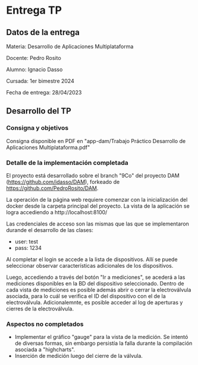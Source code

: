 # Entrega TP

## Datos de la entrega

Materia: Desarrollo de Aplicaciones Multiplataforma

Docente: Pedro Rosito

Alumno: Ignacio Dasso

Cursada: 1er bimestre 2024

Fecha de entrega: 28/04/2023

## Desarrollo del TP

### Consigna y objetivos

Consigna disponible en PDF en "app-dam/Trabajo Práctico Desarrollo de Aplicaciones Multiplataforma.pdf"

### Detalle de la implementación completada

El proyecto está desarrollado sobre el branch "9Co" del proyecto DAM (https://github.com/idasso/DAM), forkeado de https://github.com/PedroRosito/DAM.

La operación de la página web requiere comenzar con la inicialización del docker desde la carpeta principal del proyecto. La vista de la aplicación se logra accediendo a http://localhost:8100/

Las credenciales de acceso son las mismas que las que se implementaron durande el desarrollo de las clases: 
- user: test
- pass: 1234

Al completar el login se accede a la lista de dispositivos. Allí se puede seleccionar observar características adicionales de los dispositivos.

Luego, accediendo a través del botón "Ir a mediciones", se acederá a las mediciones disponibles en la BD del dispositivo seleccionado. Dentro de cada vista de mediciones es posible además abrir o cerrar la electroválvula asociada, para lo cuál se verifica el ID del dispositivo con el de la electroválvula. Adicionalemnte, es posible acceder al log de aperturas y cierres de la electroválvula.


### Aspectos no completados

- Implementar el gráfico "gauge" para la vista de la medición. Se intentó de diversas formas, sin embargo persistía la falla durante la compilación asociada a "highcharts".
- Inserción de medición luego del cierre de la válvula.